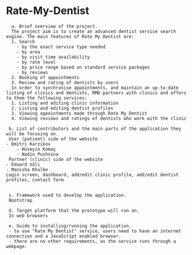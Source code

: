 ﻿ # Rate-My-Dentist
 
      a. Brief overview of the project. 
      The project aim is to create an advanced dentist service search engine. The main features of Rate My Dentist are:
      1. Search
     	- by the exact service type needed
     	- by area
     	- by visit time availability
     	- by rate level
     	- by price range based on standard service packages
     	- by reviews
      2. Booking of appointments
      3. Review and rating of dentists by users
      In order to synchronise appointments, and maintain an up-to-date listing of clinics and dentists, RMD partners with clinics and offers to them the following services:
      1. Listing and editing clinic information
      2. Listing and editing dentist profiles
      3. Viewing appointments made through Rate My Dentist
      4. Viewing reviews and ratings of dentists who work with the clinic
    
     b. List of contributors and the main parts of the application they will be focusing on.
     User (patient) side of the website
	- Dmitri Karzikov
     	- Hüseyin Komaç
     	- Nadin Puchnina
     Partner (clinic) side of the website
	- Eduard Väli
	- Manisha Khulbe 
	Login screen, dashboard, add/edit clinic profile, add/edit dentist profiles, contact form

 
     c. Framework used to develop the application.
     Bootstrap
     
     d. Target platform that the prototype will run on.
     In web browsers
     
     e. Guide to installing/running the application.
     - to use "Rate My Dentist" service, users need to have an internet connection and a JavaScript enabled browser.
     - there are no other requirements, as the service runs through a webpage.
     
     
     
      
